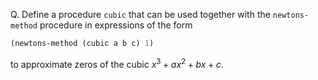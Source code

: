 Q. Define a procedure `cubic` that can be used together with the `newtons-method` procedure in expressions of the form

``` scheme
(newtons-method (cubic a b c) 1)
```

to approximate zeros of the cubic $x^3 + ax^2 + bx + c$.
